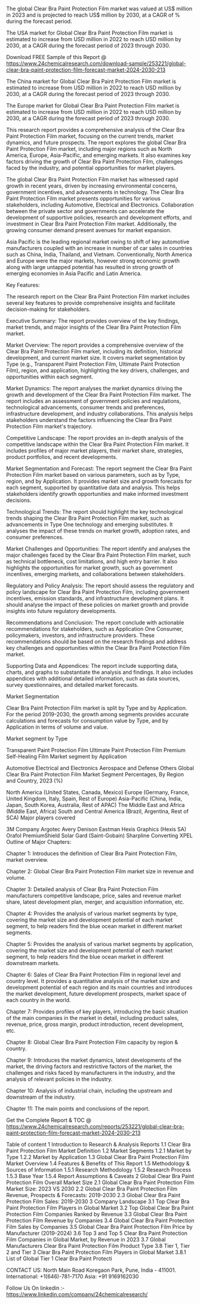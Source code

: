 The global Clear Bra Paint Protection Film market was valued at US$ million in 2023 and is projected to reach US$ million by 2030, at a CAGR of % during the forecast period.

The USA market for Global Clear Bra Paint Protection Film market is estimated to increase from USD million in 2022 to reach USD million by 2030, at a CAGR during the forecast period of 2023 through 2030.

Download FREE Sample of this Report @ https://www.24chemicalresearch.com/download-sample/253221/global-clear-bra-paint-protection-film-forecast-market-2024-2030-213

The China market for Global Clear Bra Paint Protection Film market is estimated to increase from USD million in 2022 to reach USD million by 2030, at a CAGR during the forecast period of 2023 through 2030.

The Europe market for Global Clear Bra Paint Protection Film market is estimated to increase from USD million in 2022 to reach USD million by 2030, at a CAGR during the forecast period of 2023 through 2030.

This research report provides a comprehensive analysis of the Clear Bra Paint Protection Film market, focusing on the current trends, market dynamics, and future prospects. The report explores the global Clear Bra Paint Protection Film market, including major regions such as North America, Europe, Asia-Pacific, and emerging markets. It also examines key factors driving the growth of Clear Bra Paint Protection Film, challenges faced by the industry, and potential opportunities for market players.

The global Clear Bra Paint Protection Film market has witnessed rapid growth in recent years, driven by increasing environmental concerns, government incentives, and advancements in technology. The Clear Bra Paint Protection Film market presents opportunities for various stakeholders, including Automotive, Electrical and Electronics. Collaboration between the private sector and governments can accelerate the development of supportive policies, research and development efforts, and investment in Clear Bra Paint Protection Film market. Additionally, the growing consumer demand present avenues for market expansion.

Asia Pacific is the leading regional market owing to shift of key automotive manufacturers coupled with an increase in number of car sales in countries such as China, India, Thailand, and Vietnam. Conventionally, North America and Europe were the major markets, however strong economic growth along with large untapped potential has resulted in strong growth of emerging economies in Asia Pacific and Latin America.

Key Features:

The research report on the Clear Bra Paint Protection Film market includes several key features to provide comprehensive insights and facilitate decision-making for stakeholders.

Executive Summary: The report provides overview of the key findings, market trends, and major insights of the Clear Bra Paint Protection Film market.

Market Overview: The report provides a comprehensive overview of the Clear Bra Paint Protection Film market, including its definition, historical development, and current market size. It covers market segmentation by Type (e.g., Transparent Paint Protection Film, Ultimate Paint Protection Film), region, and application, highlighting the key drivers, challenges, and opportunities within each segment.

Market Dynamics: The report analyses the market dynamics driving the growth and development of the Clear Bra Paint Protection Film market. The report includes an assessment of government policies and regulations, technological advancements, consumer trends and preferences, infrastructure development, and industry collaborations. This analysis helps stakeholders understand the factors influencing the Clear Bra Paint Protection Film market's trajectory.

Competitive Landscape: The report provides an in-depth analysis of the competitive landscape within the Clear Bra Paint Protection Film market. It includes profiles of major market players, their market share, strategies, product portfolios, and recent developments.

Market Segmentation and Forecast: The report segment the Clear Bra Paint Protection Film market based on various parameters, such as by Type, region, and by Application. It provides market size and growth forecasts for each segment, supported by quantitative data and analysis. This helps stakeholders identify growth opportunities and make informed investment decisions.

Technological Trends: The report should highlight the key technological trends shaping the Clear Bra Paint Protection Film market, such as advancements in Type One technology and emerging substitutes. It analyses the impact of these trends on market growth, adoption rates, and consumer preferences.

Market Challenges and Opportunities: The report identify and analyses the major challenges faced by the Clear Bra Paint Protection Film market, such as technical bottleneck, cost limitations, and high entry barrier. It also highlights the opportunities for market growth, such as government incentives, emerging markets, and collaborations between stakeholders.

Regulatory and Policy Analysis: The report should assess the regulatory and policy landscape for Clear Bra Paint Protection Film, including government incentives, emission standards, and infrastructure development plans. It should analyse the impact of these policies on market growth and provide insights into future regulatory developments.

Recommendations and Conclusion: The report conclude with actionable recommendations for stakeholders, such as Application One Consumer, policymakers, investors, and infrastructure providers. These recommendations should be based on the research findings and address key challenges and opportunities within the Clear Bra Paint Protection Film market.

Supporting Data and Appendices: The report include supporting data, charts, and graphs to substantiate the analysis and findings. It also includes appendices with additional detailed information, such as data sources, survey questionnaires, and detailed market forecasts.

Market Segmentation

Clear Bra Paint Protection Film market is split by Type and by Application. For the period 2019-2030, the growth among segments provides accurate calculations and forecasts for consumption value by Type, and by Application in terms of volume and value.

Market segment by Type

Transparent Paint Protection Film
Ultimate Paint Protection Film
Premium Self-Healing Film
Market segment by Application

Automotive
Electrical and Electronics
Aerospace and Defense
Others
Global Clear Bra Paint Protection Film Market Segment Percentages, By Region and Country, 2023 (%)

North America (United States, Canada, Mexico)
Europe (Germany, France, United Kingdom, Italy, Spain, Rest of Europe)
Asia-Pacific (China, India, Japan, South Korea, Australia, Rest of APAC)
The Middle East and Africa (Middle East, Africa)
South and Central America (Brazil, Argentina, Rest of SCA)
Major players covered

3M Company
Argotec
Avery Denison
Eastman
Hexis Graphics (Hexis SA)
Orafol
PremiumShield
Solar Gard (Saint-Gobain)
Sharpline Converting
XPEL
Outline of Major Chapters:

Chapter 1: Introduces the definition of Clear Bra Paint Protection Film, market overview.

Chapter 2: Global Clear Bra Paint Protection Film market size in revenue and volume.

Chapter 3: Detailed analysis of Clear Bra Paint Protection Film manufacturers competitive landscape, price, sales and revenue market share, latest development plan, merger, and acquisition information, etc.

Chapter 4: Provides the analysis of various market segments by type, covering the market size and development potential of each market segment, to help readers find the blue ocean market in different market segments.

Chapter 5: Provides the analysis of various market segments by application, covering the market size and development potential of each market segment, to help readers find the blue ocean market in different downstream markets.

Chapter 6: Sales of Clear Bra Paint Protection Film in regional level and country level. It provides a quantitative analysis of the market size and development potential of each region and its main countries and introduces the market development, future development prospects, market space of each country in the world.

Chapter 7: Provides profiles of key players, introducing the basic situation of the main companies in the market in detail, including product sales, revenue, price, gross margin, product introduction, recent development, etc.

Chapter 8: Global Clear Bra Paint Protection Film capacity by region & country.

Chapter 9: Introduces the market dynamics, latest developments of the market, the driving factors and restrictive factors of the market, the challenges and risks faced by manufacturers in the industry, and the analysis of relevant policies in the industry.

Chapter 10: Analysis of industrial chain, including the upstream and downstream of the industry.

Chapter 11: The main points and conclusions of the report.

Get the Complete Report & TOC @ https://www.24chemicalresearch.com/reports/253221/global-clear-bra-paint-protection-film-forecast-market-2024-2030-213

Table of content
1 Introduction to Research & Analysis Reports
1.1 Clear Bra Paint Protection Film Market Definition
1.2 Market Segments
1.2.1 Market by Type
1.2.2 Market by Application
1.3 Global Clear Bra Paint Protection Film Market Overview
1.4 Features & Benefits of This Report
1.5 Methodology & Sources of Information
1.5.1 Research Methodology
1.5.2 Research Process
1.5.3 Base Year
1.5.4 Report Assumptions & Caveats
2 Global Clear Bra Paint Protection Film Overall Market Size
2.1 Global Clear Bra Paint Protection Film Market Size: 2023 VS 2030
2.2 Global Clear Bra Paint Protection Film Revenue, Prospects & Forecasts: 2019-2030
2.3 Global Clear Bra Paint Protection Film Sales: 2019-2030
3 Company Landscape
3.1 Top Clear Bra Paint Protection Film Players in Global Market
3.2 Top Global Clear Bra Paint Protection Film Companies Ranked by Revenue
3.3 Global Clear Bra Paint Protection Film Revenue by Companies
3.4 Global Clear Bra Paint Protection Film Sales by Companies
3.5 Global Clear Bra Paint Protection Film Price by Manufacturer (2019-2024)
3.6 Top 3 and Top 5 Clear Bra Paint Protection Film Companies in Global Market, by Revenue in 2023
3.7 Global Manufacturers Clear Bra Paint Protection Film Product Type
3.8 Tier 1, Tier 2 and Tier 3 Clear Bra Paint Protection Film Players in Global Market
3.8.1 List of Global Tier 1 Clear Bra Paint Protecti

CONTACT US:
North Main Road Koregaon Park, Pune, India - 411001.
International: +1(646)-781-7170
Asia: +91 9169162030

Follow Us On linkedin :- https://www.linkedin.com/company/24chemicalresearch/

